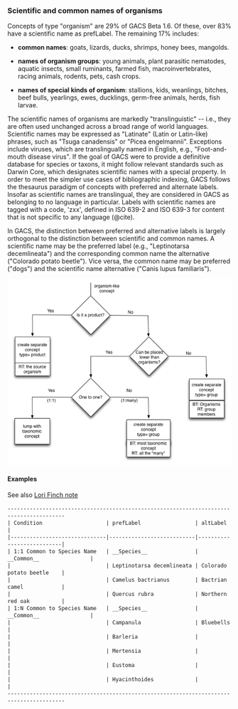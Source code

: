 ### Scientific and common names of organisms

Concepts of type "organism" are 29% of GACS Beta 1.6.  Of these, 
over 83% have a scientific name as prefLabel. The remaining 17%
includes:

* __common names__: goats, lizards, ducks, shrimps, honey bees, 
  mangolds.

* __names of organism groups__: young animals, plant parasitic nematodes,
  aquatic insects, small ruminants, farmed fish, macroinvertebrates, racing
  animals, rodents, pets, cash crops.

* __names of special kinds of organism__: stallions, kids, weanlings, bitches,
  beef bulls, yearlings, ewes, ducklings, germ-free animals, herds,
  fish larvae.

The scientific names of organisms are markedly "translinguistic" -- i.e., they
are often used unchanged across a broad range of world languages.  Scientific
names may be expressed as "Latinate" (Latin or Latin-like) phrases, such as
"Tsuga canadensis" or "Picea engelmannii".  Exceptions include viruses, which
are translingually named in English, e.g., "Foot-and-mouth disease virus".  If
the goal of GACS were to provide a definitive database for species or taxons,
it might follow relevant standards such as Darwin Core, which designates
scientific names with a special property.  In order to meet the simpler use
cases of bibliographic indexing, GACS follows the thesaurus paradigm of
concepts with preferred and alternate labels.  Insofar as scientific names are
translingual, they are considered in GACS as belonging to no language in
particular.  Labels with scientific names are tagged with a code, 'zxx',
defined in ISO 639-2 and ISO 639-3 for content that is not specific to any
language (@cite).

In GACS, the distinction between preferred and alternative labels is largely
orthogonal to the distinction between scientific and common names.  A
scientific name may be the preferred label (e.g., "Leptinotarsa decemlineata")
and the corresponding common name the alternative ("Colorado potato beetle").
Vice versa, the common name may be preferred ("dogs") and the scientific name
alternative ("Canis lupus familiaris"). 

![Decision tree from March 2015 meeting](names.png)

#### Examples

See also [Lori Finch note](https://github.com/agrisemantics/gacs-qip/blob/master/documentation/Common_Names_and_Latin_Names-GACS.docx)

    ----------------------------------------------------------------------------------------
    | Condition                    | prefLabel                 | altLabel                  |
    |------------------------------|---------------------------|---------------------------|
    | 1:1 Common to Species Name   | __Species__               | __Common__                |
    |                              | Leptinotarsa decemlineata | Colorado potato beetle    |
    |                              | Camelus bactrianus        | Bactrian camel            |
    |                              | Quercus rubra             | Northern red oak          |
    | 1:N Common to Species Name   | __Species__               | __Common__                |
    |                              | Campanula                 | Bluebells                 |
    |                              | Barleria                  |                           |
    |                              | Mertensia                 |                           |
    |                              | Eustoma                   |                           |
    |                              | Hyacinthoides             |                           |
    ----------------------------------------------------------------------------------------

